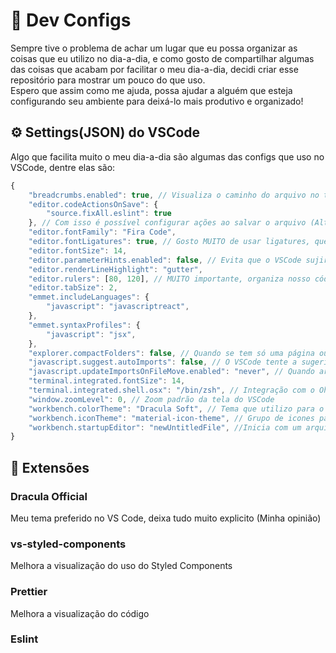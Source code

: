 # :wrench: Dev Configs

Sempre tive o problema de achar um lugar que eu possa organizar as coisas que eu utilizo no dia-a-dia, e como gosto de compartilhar algumas das coisas que acabam por facilitar o meu dia-a-dia, decidi criar esse repositório para mostrar um pouco do que uso. <br />
Espero que assim como me ajuda, possa ajudar a alguém que esteja configurando seu ambiente para deixá-lo mais produtivo e organizado!

## :gear: Settings(JSON) do VSCode

Algo que facilita muito o meu dia-a-dia são algumas das configs que uso no VSCode, dentre elas são: 

```javascript
{
    "breadcrumbs.enabled": true, // Visualiza o caminho do arquivo no topo superior
    "editor.codeActionsOnSave": {
        "source.fixAll.eslint": true 
    }, // Com isso é possível configurar ações ao salvar o arquivo (Alterações de ESLint por exemplo)
    "editor.fontFamily": "Fira Code",
    "editor.fontLigatures": true, // Gosto MUITO de usar ligatures, que seriam combinações para ===, !==, de forma visual
    "editor.fontSize": 14,
    "editor.parameterHints.enabled": false, // Evita que o VSCode sujira dicas para os parâmetros que está digitando
    "editor.renderLineHighlight": "gutter",
    "editor.rulers": [80, 120], // MUITO importante, organiza nosso código a não passar dos limites estabelecidos
    "editor.tabSize": 2,
    "emmet.includeLanguages": {
        "javascript": "javascriptreact",
    },
    "emmet.syntaxProfiles": {
        "javascript": "jsx",
    },  
    "explorer.compactFolders": false, // Quando se tem só uma página ou arquivo, evita o vscode a "encurtar" o caminho
    "javascript.suggest.autoImports": false, // O VSCode tente a sugerir imports, normalmente desabilito
    "javascript.updateImportsOnFileMove.enabled": "never", // Quando arrastar um arquivo, mudarmos os imports de forma manual
    "terminal.integrated.fontSize": 14, 
    "terminal.integrated.shell.osx": "/bin/zsh", // Integração com o OhMyZsh
    "window.zoomLevel": 0, // Zoom padrão da tela do VSCode
    "workbench.colorTheme": "Dracula Soft", // Tema que utilizo para o VsCode (fundo, cor de texto)
    "workbench.iconTheme": "material-icon-theme", // Grupo de icones para arquivos, pastas
    "workbench.startupEditor": "newUntitledFile", //Inicia com um arquivo em branco
}
```
## :crystal_ball: Extensões

### Dracula Official 
 Meu tema preferido no VS Code, deixa tudo muito explicito (Minha opinião)

### vs-styled-components
 Melhora a visualização do uso do Styled Components

### Prettier
 Melhora a visualização do código
 
### Eslint
